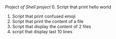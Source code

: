 *Project of Shell project*
0. Script that print hello world
1. Script that print confused emoji
2. Script that print the content of a file
3. Script that display the content of 2 files
4. script that display last 10 lines
